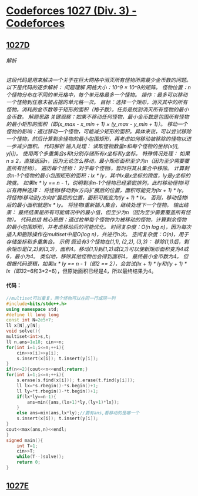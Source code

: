 
# [Codeforces 1027 (Div. 3) - Codeforces](https://codeforces.com/contest/2114)
## [1027D](https://codeforces.com/contest/2114/problem/D)
###### 解析
*这段代码是用来解决一个关于在巨大网格中消灭所有怪物所需最少金币数的问题。以下是代码的逐步解析： 问题理解 网格大小：10^9 × 10^9的矩阵。 怪物位置：n个怪物分布在不同的单元格中，每个单元格最多一个怪物。 操作：最多可以移动一个怪物到任意未被占据的单元格一次。 目标：选择一个矩形，消灭其中的所有怪物。消耗的金币数等于矩形的面积（格子数）。任务是找到消灭所有怪物的最小金币数。 解题思路 关键观察：如果不移动任何怪物，最小金币数是包围所有怪物的最小矩形的面积（即(x_max - x_min + 1) × (y_max - y_min + 1)）。 移动一个怪物的影响：通过移动一个怪物，可能减少矩形的面积。具体来说，可以尝试移除一个怪物，然后计算剩余怪物的最小包围矩形，再考虑如何移动被移除的怪物以进一步减少面积。 代码解析 输入处理： 读取怪物数量n和每个怪物的坐标(x[i], y[i])。 使用两个多重集合s和t分别存储所有x坐标和y坐标。 特殊情况处理： 如果n ≤ 2，直接返回n，因为无论怎么移动，最小矩形面积至少为n（因为至少需要覆盖所有怪物）。 遍历每个怪物： 对于每个怪物i，暂时将其从集合中移除。 计算剩余n-1个怪物的最小包围矩形的面积：lx * ly，其中lx是x坐标的跨度，ly是y坐标的跨度。 如果lx * ly == n - 1，说明剩余n-1个怪物已经紧密排列，此时移动怪物i可以有两种选择： 将怪物i移动到x方向扩展后的位置，面积可能变为(lx + 1) * ly。 将怪物i移动到y方向扩展后的位置，面积可能变为(ly + 1) * lx。 否则，移动怪物i后的最小面积就是lx * ly。 将怪物i重新插入集合，继续处理下一个怪物。 输出结果： 最终结果是所有可能情况中的最小值，但至少为n（因为至少需要覆盖所有怪物）。 代码总结 核心思想：通过枚举每个怪物作为被移动的怪物，计算剩余怪物的最小包围矩形，并考虑移动后的可能优化。 时间复杂度：O(n log n)，因为每次插入和删除操作在multiset中是O(log n)，共进行n次。 空间复杂度：O(n)，用于存储坐标和多重集合。 示例 假设有3个怪物在(1,1), (2,2), (3,3)： 移除(1,1)后，剩余矩形是(2,2)到(3,3)，面积4。移动(1,1)到(1,2)或(2,1)可以使新矩形面积变为4或6，最小为4。 类似地，移除其他怪物也会得到面积4。 最终最小金币数为4。 但根据代码逻辑，如果lx * ly == n - 1（即2 == 2），会尝试(lx + 1) * ly和(ly + 1) * lx（即3*2=6和3*2=6），但原始面积已经是4，所以最终结果为4。
#### 代码：
```cpp
//multiset可以重复，两个怪物可以在同一行或同一列
#include<bits/stdc++.h>
using namespace std;
#define ll long long
const int N=2e5+7;
ll x[N],y[N];
void solve(){
multiset<int>s,t;
ll n,ans=1e18; cin>>n; 
for(int i=1;i<=n;++i){
    cin>>x[i]>>y[i];
    s.insert(x[i]); t.insert(y[i]);
}  
if(n<=2){cout<<n<<endl;return;}
for(int i=1;i<=n;++i){
    s.erase(s.find(x[i])); t.erase(t.find(y[i]));
    ll lx=*s.rbegin()-*s.begin()+1;
    ll ly=*t.rbegin()-*t.begin()+1;
    if(lx*ly==n-1){
        ans=min({ans,(lx+1)*ly,(ly+1)*lx});
    }
    else ans=min(ans,lx*ly);//要有ans,看移动的是哪一个
    s.insert(x[i]); t.insert(y[i]);
}
cout<<max(ans,n)<<endl;
}
signed main(){
    int T=1;
    cin>>T;
    while(T--)solve();
    return 0;
}

```
## [1027E](https://codeforces.com/contest/2114/problem/E)